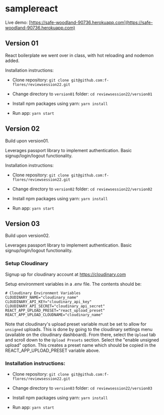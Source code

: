 # samplereact

Live demo: [https://safe-woodland-90736.herokuapp.com](https://safe-woodland-90736.herokuapp.com)

## Version 01

React boilerplate we went over in class, with hot reloading and nodemon added.

Installation instructions:

* Clone repository: `git clone git@github.com:f-flores/reviewsession22.git`

* Change directory to `version01` folder: `cd reviewsession22/version01`

* Install npm packages using yarn: `yarn install`

* Run app: `yarn start`

## Version 02

Build upon version01.

Leverages passport library to implement authentication. Basic signup/login/logout functionality.

Installation instructions:

* Clone repository: `git clone git@github.com:f-flores/reviewsession22.git`

* Change directory to `version02` folder: `cd reviewsession22/version02`

* Install npm packages using yarn: `yarn install`

* Run app: `yarn start`

## Version 03

Build upon version02.

Leverages passport library to implement authentication. Basic signup/login/logout functionality.

### Setup Cloudinary

Signup up for cloudinary account at https://cloudinary.com

Setup environment variables in a .env file. The contents should be:

```
# Cloudinary Environment Variables
CLOUDINARY_NAME="cloudinary_name"
CLOUDINARY_API_KEY="cloudinary_api_key"
CLOUDINARY_API_SECRET="cloudinary_api_secret"
REACT_APP_UPLOAD_PRESET="react_upload_preset"
REACT_APP_UPLOAD_CLOUDNAME="cloudinary_name"
```
Note that cloudinary's upload preset variable must be set to allow for `unsigned` uploads.
This is done by going to the cloudinary settings menu (available on the cloudinary dashboard).
From there, select the `Upload` tab and scroll down to the `Upload Presets` section. Select
the "enable unsigned upload" option. This creates a preset name which should be copied in the
REACT_APP_UPLOAD_PRESET variable above.

### Installation instructions:

* Clone repository: `git clone git@github.com:f-flores/reviewsession22.git`

* Change directory to `version03` folder: `cd reviewsession22/version03`

* Install npm packages using yarn: `yarn install`

* Run app: `yarn start`
